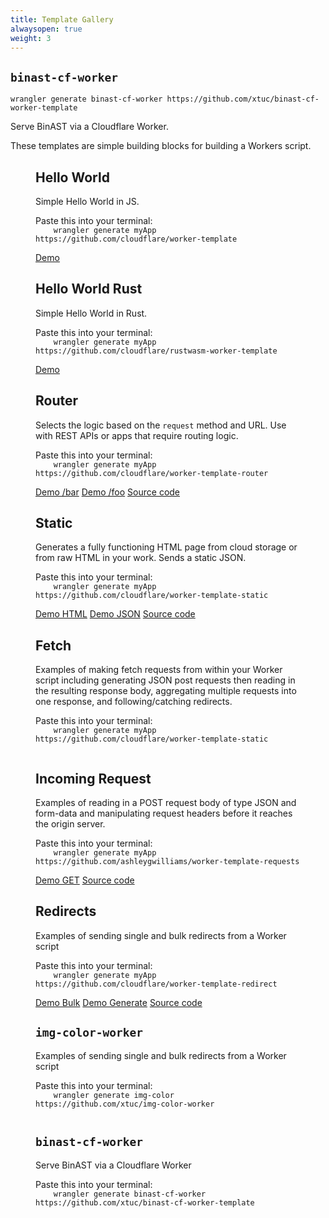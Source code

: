 ```yaml
---
title: Template Gallery
alwaysopen: true
weight: 3
---
```



## `binast-cf-worker`
```
wrangler generate binast-cf-worker https://github.com/xtuc/binast-cf-worker-template
```

Serve BinAST via a Cloudflare Worker.


<p>These templates are simple building blocks for building a Workers script.</p>

<section class="template-wrapper">
  <figure class="template-card">
  <h2>Hello World</h2>
  <p>Simple Hello World in JS.</p>
  <span>Paste this into your terminal:</span>
  <code class="copy">
    wrangler generate myApp https://github.com/cloudflare/worker-template
  </code>
  <div class="links">
    <a class="demo" href="https://cloudflareworkers.com/#6626eb50f7b53c2d42b79d1082b9bd37:https://tutorial.cloudflareworkers.com">Demo</a>
  </div>
  </figure>
  <figure class="template-card">
  <h2>Hello World Rust</h2>
  <p>Simple Hello World in Rust.</p>
  <span>Paste this into your terminal:</span>
  <code class="copy">
    wrangler generate myApp https://github.com/cloudflare/rustwasm-worker-template
  </code>
  <div class="links">
    <a class="demo" href="https://cloudflareworkers.com/#1992963c14c25bc8dc4c50f4cab740e5:https://tutorial.cloudflareworkers.com">Demo</a>
  </div>
  </figure>
  <figure class="template-card">
  <h2>Router</h2>
  <p>Selects the logic based on the <code>request</code> method and URL. Use with REST APIs or apps that require routing logic.</p>
  <span>Paste this into your terminal:</span>
  <code class="copy">
    wrangler generate myApp https://github.com/cloudflare/worker-template-router
  </code>
  <div class="links">
    <a class="demo" href="https://cloudflareworkers.com/#6cbbd3ae7d4e928da3502cb9ce11227a:https://tutorial.cloudflareworkers.com/bar">Demo /bar</a>
    <a class="demo" href="https://cloudflareworkers.com/#6cbbd3ae7d4e928da3502cb9ce11227a:https://tutorial.cloudflareworkers.com/foo">Demo /foo</a>
    <a class="source" href="https://github.com/victoriabernard92/worker-template-router/blob/master/router.js">Source code</a>
  </div>
  </figure>

  <figure class="template-card">
  <h2>Static</h2>
  <p>Generates a fully functioning HTML page from cloud storage or from raw HTML in your work. Sends a static JSON.</p>
  <span>Paste this into your terminal:</span>
  <code class="copy">
    wrangler generate myApp https://github.com/cloudflare/worker-template-static
  </code>
  <div class="links">
    <a class="demo" href="https://cloudflareworkers.com/#3160870d853b4df56a711621c7bd4ef3:https://tutorial.cloudflareworkers.com/static/html">Demo HTML</a>
    <a class="demo" href="https://cloudflareworkers.com/#3160870d853b4df56a711621c7bd4ef3:https://tutorial.cloudflareworkers.com/static/json">Demo JSON</a>
    <a class="source" href="https://github.com/victoriabernard92/worker-template-router/blob/master/router.js">Source code</a>
  </div>
  </figure>

  <figure class="template-card">
  <h2>Fetch</h2>
  <p>Examples of making fetch requests from within your Worker script including generating JSON post requests then reading in the resulting response body, aggregating multiple requests into one response, and following/catching redirects.</p>
  <span>Paste this into your terminal:</span>
  <code class="copy">
    wrangler generate myApp https://github.com/cloudflare/worker-template-static
  </code>
  </figure>
  <figure class="template-card">
  <h2>Incoming Request</h2>
  <p>Examples of reading in a POST request body of type JSON and form-data and manipulating request headers before it reaches the origin server.</p>
  <span>Paste this into your terminal:</span>
  <code class="copy">
    wrangler generate myApp https://github.com/ashleygwilliams/worker-template-requests
  </code>
  <div class="links">
    <a class="demo" href="https://cloudflareworkers.com/#64ac9c92b22a73a507155efb6dc856d0:https://tutorial.cloudflareworkers.com">Demo GET</a>
    <a class="source" href="https://github.com/ashleygwilliams/worker-template-requests/blob/master/router.js">Source code</a>
  </div>
  </figure>

  <figure class="template-card">
  <h2>Redirects</h2>
  <p>Examples of sending single and bulk redirects from a Worker script</p>
  <span>Paste this into your terminal:</span>
  <code class="copy">
    wrangler generate myApp https://github.com/cloudflare/worker-template-redirect
  </code>
  <div class="links">
    <a class="demo" href="https://workers-tooling.cf/demos/redirect/bulk1">Demo Bulk</a>
    <a class="demo" href="https://workers-tooling.cf/demos/redirect/generate">Demo Generate</a>
    <a class="source" href="https://github.com/victoriabernard92/worker-template-router/blob/master/router.js">Source code</a>
  </div>
  </figure>

  <figure class="template-card">
  <h2><code>img-color-worker</code></h2>
  <p>Examples of sending single and bulk redirects from a Worker script</p>
  <span>Paste this into your terminal:</span>
  <code class="copy">
    wrangler generate img-color https://github.com/xtuc/img-color-worker
  </code>
  </figure>

  <figure class="template-card">
  <h2><code>binast-cf-worker</code></h2>
  <p>Serve BinAST via a Cloudflare Worker</p>
  <span>Paste this into your terminal:</span>
  <code class="copy">
    wrangler generate binast-cf-worker https://github.com/xtuc/binast-cf-worker-template
  </code>
  </figure>
</section>
